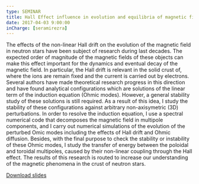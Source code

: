 ```yaml
---
type: SEMINAR
title: Hall Effect influence in evolution and equilibria of magnetic fields in Neutron Stars crust
date: 2017-04-03 9:00:00
inCharge: [seramirezra]
---
```

The effects of the non-linear Hall drift on the evolution of the magnetic field in neutron stars have been subject of research during last decades. The expected order of magnitude of the magnetic fields of these objects can make this effect important for the dynamics and eventual decay of the magnetic field. In particular, the Hall drift is relevant in the solid crust of, where the ions are remain fixed and the current is carried out by electrons. Several authors have made theoretical research progress in this direction and have found analytical configurations which are solutions of the linear term of the induction equation (Ohmic modes). However, a general stability study of these solutions is still required. As a result of this idea, I study the stability of these configurations against arbitrary non-axisymetric (3D) perturbations. In order to resolve the induction equation, I use a spectral numerical code that decomposes the magnetic field in multipole components, and I carry out numerical simulations of the evolution of the perturbed Omic modes including the effects of Hall drift and Ohmic diffusion. Besides, with the final purpose to check the stability or instability of these Ohmic modes, I study the transfer of energy between the poloidal and toroidal multipoles, caused by their non-linear coupling through the Hall effect. The results of this research is routed to increase our understanding of the magnetic phenomena in the crust of neutron stars. 

[Download slides](seminar4.pdf)
